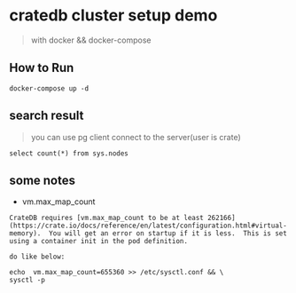 # cratedb cluster setup demo

> with docker && docker-compose

## How to Run

```code
docker-compose up -d
```

## search result

> you can use pg client connect to the server(user is crate)

```code
select count(*) from sys.nodes
```

## some notes

* vm.max\_map\_count

```code
CrateDB requires [vm.max_map_count to be at least 262166](https://crate.io/docs/reference/en/latest/configuration.html#virtual-memory).  You will get an error on startup if it is less.  This is set using a container init in the pod definition.

do like below:

echo  vm.max_map_count=655360 >> /etc/sysctl.conf && \
sysctl -p

```
